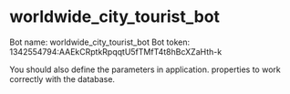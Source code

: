# worldwide_city_tourist_bot

Bot name: worldwide_city_tourist_bot
Bot token: 1342554794:AAEkCRptkRpqqtU5fTMfT4t8hBcXZaHth-k

You should also define the parameters in application. properties to work correctly with the database.